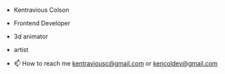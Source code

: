 - Kentravious Colson
- Frontend Developer 
- 3d animator
- artist


- 📫 How to reach me kentraviousc@gmail.com or kencoldev@gmail.com

<!---
KenTra222/KenTra222 is a ✨ special ✨ repository because its `README.md` (this file) appears on your GitHub profile.
You can click the Preview link to take a look at your changes.
--->

